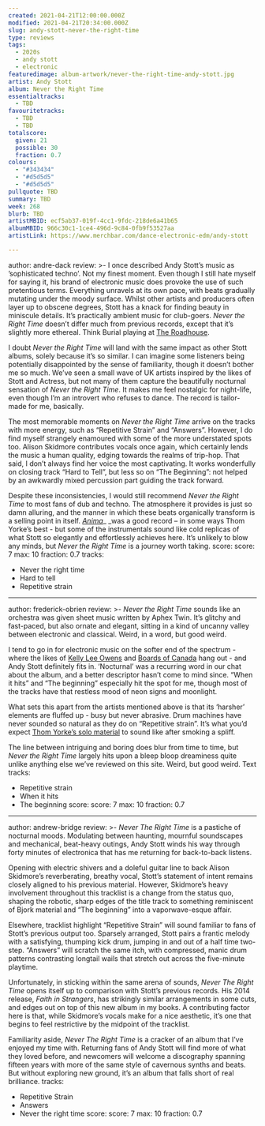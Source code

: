 ```yaml
---
created: 2021-04-21T12:00:00.000Z
modified: 2021-04-21T20:34:00.000Z
slug: andy-stott-never-the-right-time
type: reviews
tags:
  - 2020s
  - andy stott
  - electronic
featuredimage: album-artwork/never-the-right-time-andy-stott.jpg
artist: Andy Stott
album: Never the Right Time
essentialtracks:
  - TBD
favouritetracks:
  - TBD
  - TBD
totalscore:
  given: 21
  possible: 30
  fraction: 0.7
colours:
  - "#343434"
  - "#d5d5d5"
  - "#d5d5d5"
pullquote: TBD
summary: TBD
week: 268
blurb: TBD
artistMBID: ecf5ab37-019f-4cc1-9fdc-218de6a41b65
albumMBID: 966c30c1-1ce4-496d-9c84-0fb9f53527aa
artistLink: https://www.merchbar.com/dance-electronic-edm/andy-stott

---
```

author: andre-dack
review: >-
  I once described Andy Stott’s music as ’sophisticated techno’. Not my finest moment. Even though I still hate myself for saying it, his brand of electronic music does provoke the use of such pretentious terms. Everything unravels at its own pace, with beats gradually mutating under the moody surface. Whilst other artists and producers often layer up to obscene degrees, Stott has a knack for finding beauty in miniscule details. It’s practically ambient music for club-goers. _Never the Right Time_ doesn’t differ much from previous records, except that it’s slightly more ethereal. Think Burial playing at [The Roadhouse](https://www.youtube.com/watch?v=nsr-ORwIfMw&ab_channel=ItaliansDoItBetterMusic).


  I doubt _Never the Right Time_ will land with the same impact as other Stott albums, solely because it’s so similar. I can imagine some listeners being potentially disappointed by the sense of familiarity, though it doesn’t bother me so much. We’ve seen a small wave of UK artists inspired by the likes of Stott and Actress, but not many of them capture the beautifully nocturnal sensation of _Never the Right Time_. It makes me feel nostalgic for night-life, even though I’m an introvert who refuses to dance. The record is tailor-made for me, basically.


  The most memorable moments on _Never the Right Time_ arrive on the tracks with more energy, such as “Repetitive Strain” and “Answers”. However, I do find myself strangely enamoured with some of the more understated spots too. Alison Skidmore contributes vocals once again, which certainly lends the music a human quality, edging towards the realms of trip-hop. That said, I don’t always find her voice the most captivating. It works wonderfully on closing track “Hard to Tell”, but less so on “The Beginning”: not helped by an awkwardly mixed percussion part guiding the track forward.


  Despite these inconsistencies, I would still recommend _Never the Right Time_ to most fans of dub and techno. The atmosphere it provides is just so damn alluring, and the manner in which these beats organically transform is a selling point in itself. _[Anima](/reviews/thom-yorke-anima)__ _was a good record – in some ways Thom Yorke’s best - but some of the instrumentals sound like cold replicas of what Stott so elegantly and effortlessly achieves here. It’s unlikely to blow any minds, but _Never the Right Time_ is a journey worth taking.
score:
  score: 7
  max: 10
  fraction: 0.7
tracks:
  - Never the right time
  - Hard to tell
  - Repetitive strain

---
author: frederick-obrien
review: >-
  _Never the Right Time_ sounds like an orchestra was given sheet music written by Aphex Twin. It’s glitchy and fast-paced, but also ornate and elegant, sitting in a kind of uncanny valley between electronic and classical. Weird, in a word, but good weird.


  I tend to go in for electronic music on the softer end of the spectrum - where the likes of [Kelly Lee Owens](/reviews/kelly-lee-owens-inner-song/) and [Boards of Canada](/reviews/boards-of-canada-music-has-the-right-to-children) hang out - and Andy Stott definitely fits in. ‘Nocturnal’ was a recurring word in our chat about the album, and a better descriptor hasn’t come to mind since. “When it hits” and “The beginning” especially hit the spot for me, though most of the tracks have that restless mood of neon signs and moonlight. 


  What sets this apart from the artists mentioned above is that its ‘harsher’ elements are fluffed up - busy but never abrasive. Drum machines have never sounded so natural as they do on “Repetitive strain”. It’s what you’d expect [Thom Yorke’s solo material](/reviews/thom-yorke-the-eraser/) to sound like after smoking a spliff. 


  The line between intriguing and boring does blur from time to time, but _Never the Right Time_ largely hits upon a bleep bloop dreaminess quite unlike anything else we’ve reviewed on this site. Weird, but good weird. Text
tracks:
  - Repetitive strain
  - When it hits
  - The beginning
score:
  score: 7
  max: 10
  fraction: 0.7

---
author: andrew-bridge
review: >-
  _Never The Right Time_ is a pastiche of nocturnal moods. Modulating between haunting, mournful soundscapes and mechanical, beat-heavy outings, Andy Stott winds his way through forty minutes of electronica that has me returning for back-to-back listens.


  Opening with electric shivers and a doleful guitar line to back Alison Skidmore’s reverberating, breathy vocal, Stott’s statement of intent remains closely aligned to his previous material. However, Skidmore’s heavy involvement throughout this tracklist is a change from the status quo, shaping the robotic, sharp edges of the title track to something reminiscent of Bjork material and “The beginning” into a vaporwave-esque affair.


  Elsewhere, tracklist highlight “Repetitive Strain” will sound familiar to fans of Stott’s previous output too. Sparsely arranged, Stott pairs a frantic melody with a satisfying, thumping kick drum, jumping in and out of a half time two-step. “Answers” will scratch the same itch, with compressed, manic drum patterns contrasting longtail wails that stretch out across the five-minute playtime.


  Unfortunately, in sticking within the same arena of sounds, _Never The Right Time_ opens itself up to comparison with Stott’s previous records. His 2014 release, _Faith in Strangers_, has strikingly similar arrangements in some cuts, and edges out on top of this new album in my books. A contributing factor here is that, while Skidmore’s vocals make for a nice aesthetic, it’s one that begins to feel restrictive by the midpoint of the tracklist.


  Familiarity aside, _Never The Right Time_ is a cracker of an album that I’ve enjoyed my time with. Returning fans of Andy Stott will find more of what they loved before, and newcomers will welcome a discography spanning fifteen years with more of the same style of cavernous synths and beats. But without exploring new ground, it’s an album that falls short of real brilliance.
tracks:
  - Repetitive Strain
  - Answers
  - Never the right time
score:
  score: 7
  max: 10
  fraction: 0.7
